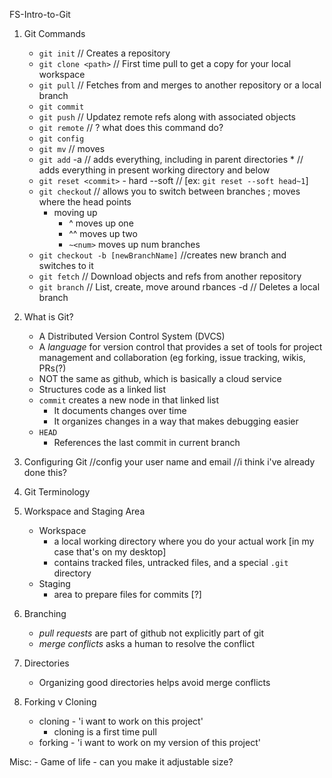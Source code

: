 FS-Intro-to-Git


1. Git Commands
	
	- `git init` 				// Creates a repository
	- `git clone <path>`		// First time pull to get a copy for your local workspace
	- `git pull`				// Fetches from and merges to another repository or a local branch
	- `git commit`
	- `git push`				// Updatez remote refs along with associated objects
	- `git remote`				// ? what does this command do?
	- `git config` 				
	- `git mv`				// moves
	- `git add`
			-a 				// adds everything, including in parent directories 
			*				// adds everything in present working directory and below
	- `git reset <commit>` 
			- hard 
			--soft			// [ex: `git reset --soft head~1`]
	- `git checkou`t			// allows you to switch between branches ; moves where the head points
		- moving up
			- ^	moves up one 
			- ^^  moves up two
			- `~<num>` moves up num branches	
	- `git checkout -b [newBranchName]` //creates new branch and switches to it
	- `git fetch` 			// Download objects and refs from another repository
	- `git branch` 			// List, create, move around rbances
			-d 				// Deletes a local branch





2. What is Git?
	- A Distributed Version Control System (DVCS)
	- A *language* for version control that provides a set of tools for project management and collaboration
		(eg forking, issue tracking, wikis, PRs(?)
	- NOT the same as github, which is basically a cloud service
	- Structures code as a linked list
	- `commit` creates a new node in that linked list
		- It documents changes over time
		- It organizes changes in a way that makes debugging easier
	- `HEAD`
		- References the last commit in current branch

3. Configuring Git
		//config your user name and email //i think i've already done this?

4. Git Terminology

5. Workspace and Staging Area
	- Workspace
		- a local working directory where you do your actual work [in my case that's on my desktop]
		- contains tracked files, untracked files, and a special `.git` directory
	- Staging
		- area to prepare files for commits [?]

6. Branching
	- *pull requests* are part of github not explicitly part of git
	- *merge conflicts* asks a human to resolve the conflict

7. Directories
	- Organizing good directories helps avoid merge conflicts

8. Forking v Cloning
	- cloning - 'i want to work on this project'
		- cloning is a first time pull
	- forking - 'i want to work on my version of this project'

Misc:
	- Game of life - can you make it adjustable size?


